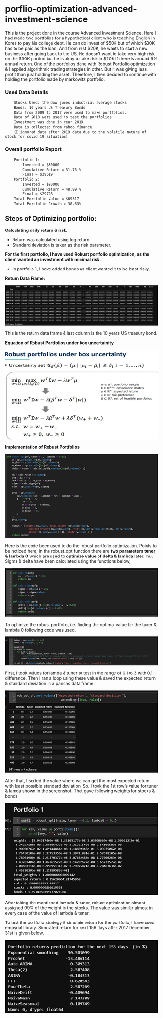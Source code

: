 # porflio-optimization-advanced-investment-science
This is the project done in the course Advanced Investment Science. Here I had made two portfolios for a hypothetical client who is teaching English in Korea to pay his college debt. He can do invest of $50K but of which $30K has to be paid as the loan. And from rest $20K, he wants to start a new business after going back to the US. He doesn’t want to take very high risk on the $30K portion but he is okay to take risk in $20K if there is around 6% annual return. One of the portfolios done with Robust Portfolio optimization &amp; I applied algorithmic trading strategies in other. But it was giving less profit than just holding the asset. Therefore, I then decided to continue with holding the portfolio made by markowitz portfolio.

### Used Data Details
        Stocks Used: the dow jones industrial average stocks
        Bonds: 10 years US Treasury Bonds
        Data from 2009 to 2017 were used to make portfolios.
        Data of 2018 were used to test the portfolios
        Investment was done in year 2019.
        Data is collected from yahoo finance. 
        (I ignored data after 2019 data due to the volatile nature of stock for covid 19 situation)

### Overall portfolio Report
        Portfolio 1: 
            Invested = $30000
            Cumulative Return = 31.73 %
            Final = $39519
        Portfolio 2:
            Invested = $20000
            Cumulative Return = 48.99 %
            Final = $29798
        Total Portfolio Value = $69317
        Total Portfolio Growth = 38.63%


## Steps of Optimizing portfolio:

**Calculating daily return & risk:**

- Return was calculated using log return.
- Standard deviation is taken as the risk parameter.

**For the first portfolio, I have used Robust portfolio optimization, as the client wanted an investment with minimal risk.**
 - In portfolio 1, I have added bonds as client wanted it to be least risky. 
 
 **Return Data Frame:**

![Screenshot](screenshots/return-data-frame.png)


This is the return data frame & last column is the 10 years US treasury bond.

**Equation of Robust Portfolios under box uncertainity**

![Screenshot](screenshots/robust-theory.png)

**Implementation of Robust Portfolios**

![Screenshot](screenshots/implementation-robust.png)

Here is the code been used to do the robust portfolio optimization. Points to be noticed here, in the
robust_opt function there are **two parameters tuner & lambda 0** which are used to **optimize value of
delta & lambda** later. mu, Sigma & delta have been calculated using the functions below,


![Screenshot](screenshots/helper-robust-theory.png)

To optimize the robust portfolio, i.e. finding the optimal value for the tuner & lambda 0 following code
was used,

![Screenshot](screenshots/optimize-robust-theory.png)

First, I took values for lamda & tuner to test in the range of 0.1 to 3 with 0.1 difference. Then I ran a loop
using these value & saved the expected return & standard deviation in a pandas data frame.

![Screenshot](screenshots/robust-theory-optimization-result.png)

After that, I sorted the value where we can get the most expected return with least possible standard
deviation. So, I took the 1st row’s value for tuner & lamda shown in the screenshot. That gave following weights for stocks & bonds

![Screenshot](screenshots/robust-theory-weights.png)

After taking the mentioned lambda & tuner, robust optimization almost assigned 99% of the weight in
the stocks. The value was similar almost in every case of the value of lambda & tuner.

To test the portfolio strategy & simulate return for the portfolio, I have used empyrial library. Simulated
return for next 156 days after 2017 December 31st is given below,

![Screenshot](screenshots/robust-theory-pred.png)

